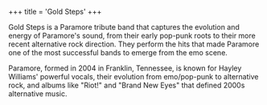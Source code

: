 +++
title = 'Gold Steps'
+++

Gold Steps is a Paramore tribute band that captures the evolution and energy of Paramore's sound, from their early pop-punk roots to their more recent alternative rock direction. They perform the hits that made Paramore one of the most successful bands to emerge from the emo scene.

Paramore, formed in 2004 in Franklin, Tennessee, is known for Hayley Williams' powerful vocals, their evolution from emo/pop-punk to alternative rock, and albums like "Riot!" and "Brand New Eyes" that defined 2000s alternative music.
